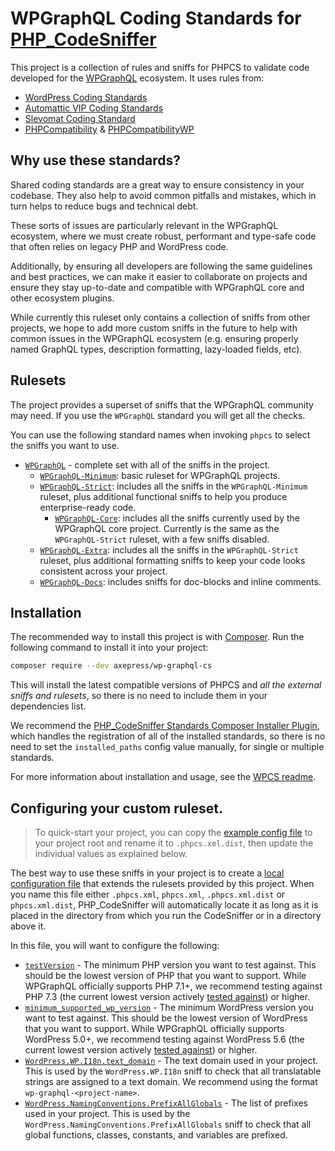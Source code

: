 # WPGraphQL Coding Standards for [PHP_CodeSniffer](https://github.com/squizlabs/PHP_CodeSniffer)

This project is a collection of rules and sniffs for PHPCS to validate code developed for the [WPGraphQL](https://github.com/wp-graphql/wp-graphql) ecosystem. It uses rules from:
 - [WordPress Coding Standards](https://github.com/WordPress/WordPress-Coding-Standards)
 - [Automattic VIP Coding Standards](https://github.com/Automattic/VIP-Coding-Standards)
 - [Slevomat Coding Standard](https://https://github.com/slevomat/coding-standard)
 - [PHPCompatibility](https://github.com/PHPCompatibility/PHPCompatibility) & [PHPCompatibilityWP](https://github.com/PHPCompatibility/PHPCompatibilityWP)

## Why use these standards?

Shared coding standards are a great way to ensure consistency in your codebase. They also help to avoid common pitfalls and mistakes, which in turn helps to reduce bugs and technical debt.

These sorts of issues are particularly relevant in the WPGraphQL ecosystem, where we must create robust, performant and type-safe code that often relies on legacy PHP and WordPress code.

Additionally, by ensuring all developers are following the same guidelines and best practices, we can make it easier to collaborate on projects and ensure they stay up-to-date and compatible with WPGraphQL core and other ecosystem plugins.

While currently this ruleset only contains a collection of sniffs from other projects, we hope to add more custom sniffs in the future to help with common issues in the WPGraphQL ecosystem (e.g. ensuring properly named GraphQL types, description formatting, lazy-loaded fields, etc).

## Rulesets

The project provides a superset of sniffs that the WPGraphQL community may need. If you use the `WPGraphQL` standard you will get all the checks.

You can use the following standard names when invoking `phpcs` to select the sniffs you want to use.

* [`WPGraphQL`](./WPGraphQL/ruleset.xml) - complete set with all of the sniffs in the project.
  - [`WPGraphQL-Minimum`](./WPGraphQL-Minimum/ruleset.xml): basic ruleset for WPGraphQL projects.
  - [`WPGraphQL-Strict`](./WPGraphQL-Strict/ruleset.xml): includes all the sniffs in the `WPGraphQL-Minimum` ruleset, plus additional functional sniffs to help you produce enterprise-ready code.
	- [`WPGraphQL-Core`](./WPGraphQL-Core/ruleset.xml): includes all the sniffs currently used by the WPGraphQL core project. Currently is the same as the `WPGraphQL-Strict` ruleset, with a few sniffs disabled.
  - [`WPGraphQL-Extra`](./WPGraphQL-Extra/ruleset.xml): includes all the sniffs in the `WPGraphQL-Strict` ruleset, plus additional formatting sniffs to keep your code looks consistent across your project.
  - [`WPGraphQL-Docs`](./WPGraphQL-Docs/ruleset.xml): includes sniffs for doc-blocks and inline comments.

## Installation

The recommended way to install this project is with [Composer](https://getcomposer.org/). Run the following command to install it into your project:

```bash
composer require --dev axepress/wp-graphql-cs
```

This will install the latest compatible versions of PHPCS and _all the external sniffs and rulesets_, so there is no need to include them in your dependencies list.

We recommend the [PHP_CodeSniffer Standards Composer Installer Plugin](https://github.com/Dealerdirect/phpcodesniffer-composer-installer), which handles the registration of all of the installed standards, so there is no need to set the `installed_paths` config value manually, for single or multiple standards.

For more information about installation and usage, see the [WPCS readme](https://github.com/WordPress/WordPress-Coding-Standards#Installation).

## Configuring your custom ruleset.

> To quick-start your project, you can copy the [example config file](./phpcs.xml.dist.example) to your project root and rename it to `.phpcs.xml.dist`, then update the individual values as explained below.

The best way to use these sniffs in your project is to create a [local configuration file](https://github.com/squizlabs/PHP_CodeSniffer/wiki/Advanced-Usage#using-a-default-configuration-file) that extends the rulesets provided by this project. When you name this file either `.phpcs.xml`, `phpcs.xml`, `.phpcs.xml.dist` or `phpcs.xml.dist`, PHP_CodeSniffer will automatically locate it as long as it is placed in the directory from which you run the CodeSniffer or in a directory above it.

In this file, you will want to configure the following:

- [`testVersion`](./phpcs.xml.dist.example#L33) - The minimum PHP version you want to test against. This should be the lowest version of PHP that you want to support. While WPGraphQL officially supports PHP 7.1+, we recommend testing against PHP 7.3 (the current lowest version actively [tested against](https://github.com/wp-graphql/wp-graphql/blob/develop/.github/workflows/testing-integration.yml)) or higher.
- [`minimum_supported_wp_version`](./phpcs.xml.dist.example#L43) - The minimum WordPress version you want to test against. This should be the lowest version of WordPress that you want to support. While WPGraphQL officially supports WordPress 5.0+, we recommend testing against WordPress 5.6 (the current lowest version actively [tested against](https://github.com/wp-graphql/wp-graphql/blob/develop/.github/workflows/testing-integration.yml)) or higher.
- [`WordPress.WP.I18n.text_domain`](./phpcs.xml.dist.example#L63) - The text domain used in your project. This is used by the `WordPress.WP.I18n` sniff to check that all translatable strings are assigned to a text domain. We recommend using the format `wp-graphql-<project-name>`.
- [`WordPress.NamingConventions.PrefixAllGlobals`](./phpcs.xml.dist.example#L57) - The list of prefixes used in your project. This is used by the `WordPress.NamingConventions.PrefixAllGlobals` sniff to check that all global functions, classes, constants, and variables are prefixed.
